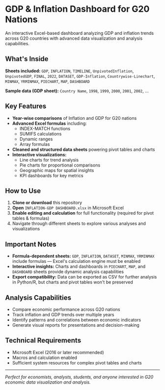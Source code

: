 # GDP & Inflation Dashboard for G20 Nations

An interactive Excel-based dashboard analyzing GDP and inflation trends across G20 countries with advanced data visualization and analysis capabilities.

##  What's Inside

**Sheets included:** `GDP`, `INFLATION`, `TIMELINE`, `UnpivotedInflation`, `UnpivotedGDP`, `FINAL`, `2022`, `DATASET`, `GDP-Inflation`, `Countrywise-Linechart`, `MINMAX`, `YRMINMAX`, `PIECHART`, `MAP`, `DASHBOARD`

**Sample data (GDP sheet):** `Country Name`, `1998`, `1999`, `2000`, `2001`, `2002`, …

##  Key Features

- **Year-wise comparisons** of Inflation and GDP for G20 nations
- **Advanced Excel formulas** including:
  - INDEX-MATCH functions
  - SUMIFS calculations
  - Dynamic ranges
  - Array formulas
- **Cleaned and structured data sheets** powering pivot tables and charts
- **Interactive visualizations:**
  - Line charts for trend analysis
  - Pie charts for proportional comparisons
  - Geographic maps for spatial insights
  - KPI dashboards for key metrics

##  How to Use

1. **Clone or download** this repository
2. **Open** `INFLATION-GDP DASHBOARD.xlsx` in Microsoft Excel
3. **Enable editing and calculation** for full functionality (required for pivot tables & formulas)
4. Navigate through different sheets to explore various analyses and visualizations

##  Important Notes

- **Formula-dependent sheets:** `GDP`, `INFLATION`, `DATASET`, `MINMAX`, `YRMINMAX` include formulas — Excel's calculation engine must be enabled
- **Interactive insights:** Charts and dashboards in `PIECHART`, `MAP`, and `DASHBOARD` sheets provide dynamic analysis capabilities
- **Export compatibility:** Data can be exported as CSV for further analysis in Python/R, but charts and pivot tables won't be preserved

##  Analysis Capabilities

- Compare economic performance across G20 nations
- Track inflation and GDP trends over multiple years
- Identify patterns and correlations between economic indicators
- Generate visual reports for presentations and decision-making

##  Technical Requirements

- Microsoft Excel (2016 or later recommended)
- Macros and calculation enabled
- Sufficient system resources for complex pivot tables and charts

---

*Perfect for economists, analysts, students, and anyone interested in G20 economic data visualization and analysis.*
